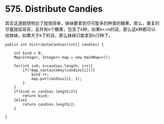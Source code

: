 # 575. Distribute Candies

其实这道题想明白了就很简单，妹妹要拿到尽可能多的种类的糖果，那么，重复的尽量就给哥哥，总共有n个糖果，包含了k种，如果k<=n的话，那么这k种都可以给妹妹，如果大于k了的话，那么妹妹只能拿到n/2种了。

    public int distributeCandies(int[] candies) {
        
        int kind = 0;
        Map<Integer, Integer> map = new HashMap<>();
        
        for(int i=0; i<candies.length; i++){
            if(!map.containsKey(candies[i])){
                kind ++;
                map.put(candies[i], 1);
            }
        }
        if(kind <= candies.length/2){
            return kind;
        }else{
            return candies.length/2;
        }
        
    }